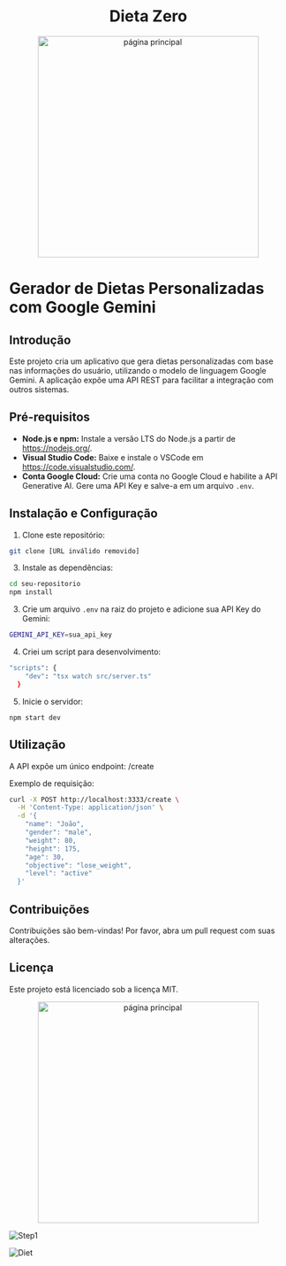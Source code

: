 <h1 align="center">Dieta Zero</h1>
 
<div align="center">
  <img src="https://github.com/user-attachments/assets/05e9a64d-338f-4a38-97e2-c8b450c8a316" alt="página principal" width="400px" />
</div>



# Gerador de Dietas Personalizadas com Google Gemini

## Introdução
Este projeto cria um aplicativo que gera dietas personalizadas com base nas informações do usuário, utilizando o modelo de linguagem Google Gemini. A aplicação expõe uma API REST para facilitar a integração com outros sistemas.

## Pré-requisitos
* **Node.js e npm:** Instale a versão LTS do Node.js a partir de https://nodejs.org/.
* **Visual Studio Code:** Baixe e instale o VSCode em https://code.visualstudio.com/.
* **Conta Google Cloud:** Crie uma conta no Google Cloud e habilite a API Generative AI. Gere uma API Key e salve-a em um arquivo `.env`.

## Instalação e Configuração

1. Clone este repositório:

```bash
git clone [URL inválido removido]
```

3. Instale as dependências:

```bash
cd seu-repositorio
npm install
```

3. Crie um arquivo `.env` na raiz do projeto e adicione sua API Key do Gemini:

```bash
GEMINI_API_KEY=sua_api_key
```

4. Criei um script para desenvolvimento:

```bash
"scripts": {
    "dev": "tsx watch src/server.ts"
  }
```

5. Inicie o servidor:

```
npm start dev
```

## Utilização

A API expõe um único endpoint: /create

Exemplo de requisição:

```bash
curl -X POST http://localhost:3333/create \
  -H 'Content-Type: application/json' \
  -d '{
    "name": "João",
    "gender": "male",
    "weight": 80,
    "height": 175,
    "age": 30,
    "objective": "lose_weight",
    "level": "active"
  }'
```

## Contribuições

Contribuições são bem-vindas! Por favor, abra um pull request com suas alterações.

## Licença

Este projeto está licenciado sob a licença MIT.

<div align="center">
  <img src="https://github.com/user-attachments/assets/4b0e0f29-c2e7-44ff-a525-e4d7afd1ef1e" alt="página principal" width="400px" />
 
</div>


![Step1]()





![Diet](https://github.com/user-attachments/assets/92751290-f274-4f5f-a3da-4b34a00418ec)
